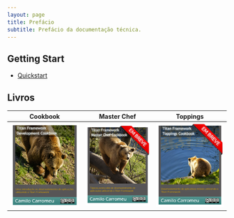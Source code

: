 ```yaml
---
layout: page
title: Prefácio
subtitle: Prefácio da documentação técnica.
---
```


## Getting Start ##

- [Quickstart](/docs/quickstart)

## Livros ##

Cookbook                   |  Master Chef              |  Toppings
:-------------------------:|:-------------------------:|:-------------------------:
 [![](/img/cookbook.png)](/Cookbook.pdf) | ![](/img/master-chef.png) | ![](/img/toppings.png)
